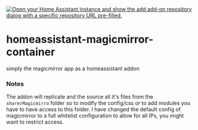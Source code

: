 [![Open your Home Assistant instance and show the add add-on repository dialog with a specific repository URL pre-filled.](https://my.home-assistant.io/badges/supervisor_add_addon_repository.svg)](https://my.home-assistant.io/redirect/supervisor_add_addon_repository/?repository_url=https%3A%2F%2Fgithub.com%2Fiablon%2Fhomeassistant-magicmirror-container.git)

# homeassistant-magicmirror-container 
simply the magicmirror app as a homeassistant addon
### Notes
The addon will replicate and the source all it's files from the ```share/Magicmirro``` folder so to modify the config/css or to add modules you have to have access to this folder.
I have changed the default config of magicmirror to a full whitelist configuration to allow for all IPs, you might want to restrict access.
